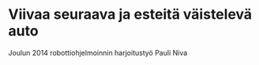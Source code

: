 Viivaa seuraava ja esteitä väistelevä auto
===============

Joulun 2014 robottiohjelmoinnin harjoitustyö
Pauli Niva
